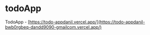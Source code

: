 # todoApp
TodoApp - [https://todo-appdanil.vercel.app/](https://todo-appdanil-bwb0rgbeq-dandd9090-gmailcom.vercel.app/)
